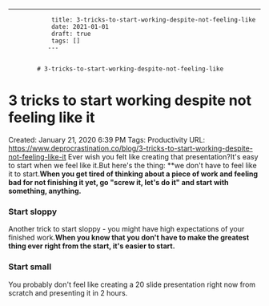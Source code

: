 ---
                title: 3-tricks-to-start-working-despite-not-feeling-like
                date: 2021-01-01    
                draft: true
                tags: []
               ---


            # 3-tricks-to-start-working-despite-not-feeling-like

# 3 tricks to start working despite not feeling like it
Created: January 21, 2020 6:39 PM
Tags: Productivity
URL: https://www.deprocrastination.co/blog/3-tricks-to-start-working-despite-not-feeling-like-it
Ever wish you felt like creating that presentation?It's easy to start when we feel like it.But here's the thing: **we don't have to feel like it to start.**When you get tired of thinking about a piece of work and feeling bad for not finishing it yet, go "screw it, let's do it" and start with something, anything.**
### Start sloppy
Another trick to start sloppy - you might have high expectations of your finished work.**When you know that you don't have to make the greatest thing ever right from the start, it's easier to start.**
### Start small
You probably don't feel like creating a 20 slide presentation right now from scratch and presenting it in 2 hours.